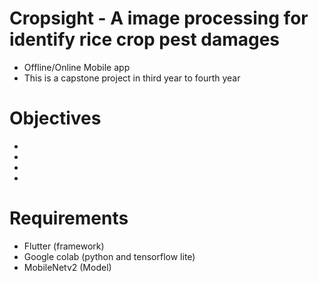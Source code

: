 # Cropsight - A image processing for identify rice crop pest damages
- Offline/Online Mobile app
- This is a capstone project in third year to fourth year
# Objectives
-
-
-
-
# Requirements
- Flutter (framework)
- Google colab (python and tensorflow lite)
- MobileNetv2 (Model)
